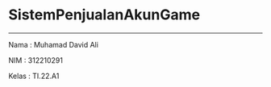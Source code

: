 # SistemPenjualanAkunGame

<hr>
Nama           : Muhamad David Ali

NIM            : 312210291

Kelas          : TI.22.A1

